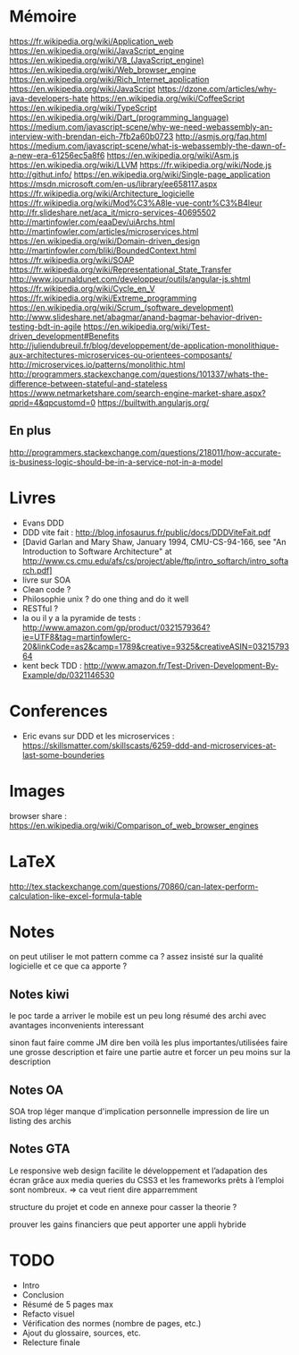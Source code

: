 # Mémoire

https://fr.wikipedia.org/wiki/Application_web
https://en.wikipedia.org/wiki/JavaScript_engine
https://en.wikipedia.org/wiki/V8_(JavaScript_engine)
https://en.wikipedia.org/wiki/Web_browser_engine
https://en.wikipedia.org/wiki/Rich_Internet_application<F37>
https://en.wikipedia.org/wiki/JavaScript
https://dzone.com/articles/why-java-developers-hate
https://en.wikipedia.org/wiki/CoffeeScript
https://en.wikipedia.org/wiki/TypeScript
https://en.wikipedia.org/wiki/Dart_(programming_language)
https://medium.com/javascript-scene/why-we-need-webassembly-an-interview-with-brendan-eich-7fb2a60b0723
http://asmjs.org/faq.html
https://medium.com/javascript-scene/what-is-webassembly-the-dawn-of-a-new-era-61256ec5a8f6
https://en.wikipedia.org/wiki/Asm.js
https://en.wikipedia.org/wiki/LLVM
https://fr.wikipedia.org/wiki/Node.js
http://githut.info/
https://en.wikipedia.org/wiki/Single-page_application
https://msdn.microsoft.com/en-us/library/ee658117.aspx
https://fr.wikipedia.org/wiki/Architecture_logicielle
https://fr.wikipedia.org/wiki/Mod%C3%A8le-vue-contr%C3%B4leur
http://fr.slideshare.net/aca_it/micro-services-40695502
http://martinfowler.com/eaaDev/uiArchs.html
http://martinfowler.com/articles/microservices.html
https://en.wikipedia.org/wiki/Domain-driven_design
http://martinfowler.com/bliki/BoundedContext.html
https://fr.wikipedia.org/wiki/SOAP
https://fr.wikipedia.org/wiki/Representational_State_Transfer
http://www.journaldunet.com/developpeur/outils/angular-js.shtml
https://fr.wikipedia.org/wiki/Cycle_en_V
https://fr.wikipedia.org/wiki/Extreme_programming
https://en.wikipedia.org/wiki/Scrum_(software_development)
http://www.slideshare.net/abagmar/anand-bagmar-behavior-driven-testing-bdt-in-agile
https://en.wikipedia.org/wiki/Test-driven_development#Benefits
http://juliendubreuil.fr/blog/developpement/de-application-monolithique-aux-architectures-microservices-ou-orientees-composants/
http://microservices.io/patterns/monolithic.html
http://programmers.stackexchange.com/questions/101337/whats-the-difference-between-stateful-and-stateless
https://www.netmarketshare.com/search-engine-market-share.aspx?qprid=4&qpcustomd=0
https://builtwith.angularjs.org/

## En plus

http://programmers.stackexchange.com/questions/218011/how-accurate-is-business-logic-should-be-in-a-service-not-in-a-model

# Livres

* Evans DDD
* DDD vite fait : http://blog.infosaurus.fr/public/docs/DDDViteFait.pdf
* [David Garlan and Mary Shaw, January 1994, CMU-CS-94-166, see "An Introduction to Software Architecture" at http://www.cs.cmu.edu/afs/cs/project/able/ftp/intro_softarch/intro_softarch.pdf]
* livre sur SOA
* Clean code ?
* Philosophie unix ? do one thing and do it well
* RESTful ?
* la ou il y a la pyramide de tests : http://www.amazon.com/gp/product/0321579364?ie=UTF8&tag=martinfowlerc-20&linkCode=as2&camp=1789&creative=9325&creativeASIN=0321579364
* kent beck TDD : http://www.amazon.fr/Test-Driven-Development-By-Example/dp/0321146530

# Conferences

* Eric evans sur DDD et les microservices : https://skillsmatter.com/skillscasts/6259-ddd-and-microservices-at-last-some-bounderies<F37>

# Images

browser share : https://en.wikipedia.org/wiki/Comparison_of_web_browser_engines

# LaTeX

<http://tex.stackexchange.com/questions/70860/can-latex-perform-calculation-like-excel-formula-table>

# Notes

on peut utiliser le mot pattern comme ca ?
assez insisté sur la qualité logicielle et ce que ca apporte ?

## Notes kiwi

le poc tarde a arriver
le mobile est un peu long
résumé des archi avec avantages inconvenients interessant

sinon faut faire comme JM
dire ben voilà les plus importantes/utilisées
faire une grosse description
et faire une partie autre
et forcer un peu moins sur la description

## Notes OA

SOA trop léger
manque d'implication personnelle
impression de lire un listing des archis

## Notes GTA

Le responsive web design facilite le développement et l’adapation des écran grâce aux media queries du CSS3 et les frameworks prêts à l’emploi sont nombreux. => ca veut rient dire apparremment

structure du projet et code en annexe pour casser la theorie ?

prouver les gains financiers que peut apporter une appli hybride

# TODO

* Intro
* Conclusion
* Résumé de 5 pages max
* Refacto visuel
* Vérification des normes (nombre de pages, etc.)
* Ajout du glossaire, sources, etc.
* Relecture finale
